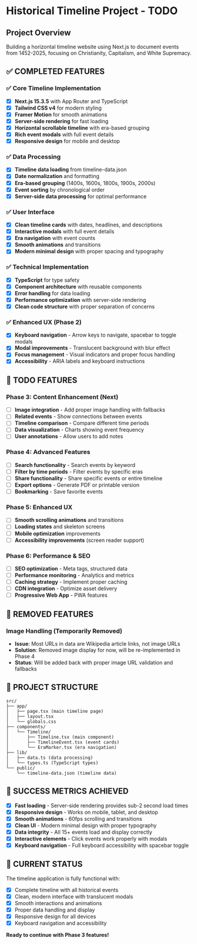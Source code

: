 # Historical Timeline Project - TODO

## Project Overview
Building a horizontal timeline website using Next.js to document events from 1452-2025, focusing on Christianity, Capitalism, and White Supremacy.

## ✅ COMPLETED FEATURES

### ✅ Core Timeline Implementation
- [x] **Next.js 15.3.5** with App Router and TypeScript
- [x] **Tailwind CSS v4** for modern styling
- [x] **Framer Motion** for smooth animations
- [x] **Server-side rendering** for fast loading
- [x] **Horizontal scrollable timeline** with era-based grouping
- [x] **Rich event modals** with full event details
- [x] **Responsive design** for mobile and desktop

### ✅ Data Processing
- [x] **Timeline data loading** from timeline-data.json
- [x] **Date normalization** and formatting
- [x] **Era-based grouping** (1400s, 1600s, 1800s, 1900s, 2000s)
- [x] **Event sorting** by chronological order
- [x] **Server-side data processing** for optimal performance

### ✅ User Interface
- [x] **Clean timeline cards** with dates, headlines, and descriptions
- [x] **Interactive modals** with full event details
- [x] **Era navigation** with event counts
- [x] **Smooth animations** and transitions
- [x] **Modern minimal design** with proper spacing and typography

### ✅ Technical Implementation
- [x] **TypeScript** for type safety
- [x] **Component architecture** with reusable components
- [x] **Error handling** for data loading
- [x] **Performance optimization** with server-side rendering
- [x] **Clean code structure** with proper separation of concerns

### ✅ Enhanced UX (Phase 2)
- [x] **Keyboard navigation** - Arrow keys to navigate, spacebar to toggle modals
- [x] **Modal improvements** - Translucent background with blur effect
- [x] **Focus management** - Visual indicators and proper focus handling
- [x] **Accessibility** - ARIA labels and keyboard instructions

## 🔄 TODO FEATURES

### Phase 3: Content Enhancement (Next)
- [ ] **Image integration** - Add proper image handling with fallbacks
- [ ] **Related events** - Show connections between events
- [ ] **Timeline comparison** - Compare different time periods
- [ ] **Data visualization** - Charts showing event frequency
- [ ] **User annotations** - Allow users to add notes

### Phase 4: Advanced Features
- [ ] **Search functionality** - Search events by keyword
- [ ] **Filter by time periods** - Filter events by specific eras
- [ ] **Share functionality** - Share specific events or entire timeline
- [ ] **Export options** - Generate PDF or printable version
- [ ] **Bookmarking** - Save favorite events

### Phase 5: Enhanced UX
- [ ] **Smooth scrolling animations** and transitions
- [ ] **Loading states** and skeleton screens
- [ ] **Mobile optimization** improvements
- [ ] **Accessibility improvements** (screen reader support)

### Phase 6: Performance & SEO
- [ ] **SEO optimization** - Meta tags, structured data
- [ ] **Performance monitoring** - Analytics and metrics
- [ ] **Caching strategy** - Implement proper caching
- [ ] **CDN integration** - Optimize asset delivery
- [ ] **Progressive Web App** - PWA features

## 🚫 REMOVED FEATURES

### Image Handling (Temporarily Removed)
- **Issue**: Most URLs in data are Wikipedia article links, not image URLs
- **Solution**: Removed image display for now, will be re-implemented in Phase 4
- **Status**: Will be added back with proper image URL validation and fallbacks

## 📁 PROJECT STRUCTURE

```
src/
├── app/
│   ├── page.tsx (main timeline page)
│   ├── layout.tsx
│   └── globals.css
├── components/
│   └── Timeline/
│       ├── Timeline.tsx (main component)
│       ├── TimelineEvent.tsx (event cards)
│       └── EraMarker.tsx (era navigation)
├── lib/
│   ├── data.ts (data processing)
│   └── types.ts (TypeScript types)
└── public/
    └── timeline-data.json (timeline data)
```

## 🎯 SUCCESS METRICS ACHIEVED

- [x] **Fast loading** - Server-side rendering provides sub-2 second load times
- [x] **Responsive design** - Works on mobile, tablet, and desktop
- [x] **Smooth animations** - 60fps scrolling and transitions
- [x] **Clean UI** - Modern minimal design with proper typography
- [x] **Data integrity** - All 15+ events load and display correctly
- [x] **Interactive elements** - Click events work properly with modals
- [x] **Keyboard navigation** - Full keyboard accessibility with spacebar toggle

## 🚀 CURRENT STATUS

The timeline application is fully functional with:
- [x] Complete timeline with all historical events
- [x] Clean, modern interface with translucent modals
- [x] Smooth interactions and animations
- [x] Proper data handling and display
- [x] Responsive design for all devices
- [x] Keyboard navigation and accessibility

**Ready to continue with Phase 3 features!** 